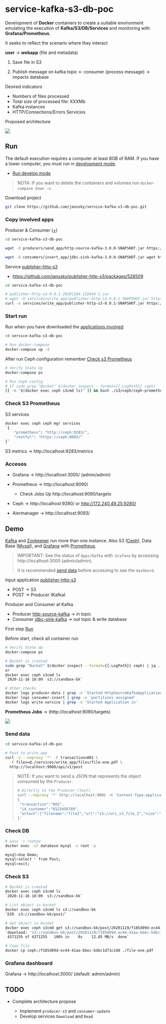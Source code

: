 # service-kafka-s3-db-poc

Development of **Docker** containers to create a suitable environment emulating the execution of **Kafka/S3/DB/Services** and monitoring with **Grafana/Prometheus**.

It seeks to reflect the scenario where they interact

**user** -> **webapp** (file and metadata)

1. Save file in S3

2. Publish message on kafka topic <- consumer (process message) -> impacts database

Desired indicators

* Numbers of files processed
* Total size of processed file: XXXMb
* Kafka instances 
* HTTP/Connections/Errors Servicios

Proposed architecture

![](docs/architecture-poc.png)

## Run

The default execution requires a computer at least 8GB of RAM. If you have a lower computer, you must run in [development mode](DEVELOPMENT.md#Run-develop-mode).

* [Run develop mode](DEVELOPMENT.md#Run-develop-mode)

>NOTA: If you want to delete the containers and volumes run `docker-compose down -v`.

Download project

```sh
git clone https://github.com/janusky/service-kafka-s3-db-poc.git
```

### Copy involved apps

Producer & Consumer ([+](https://spring.io/blog/2020/08/10/case-study-build-and-run-a-streaming-application-using-an-http-source-and-a-jdbc-sink))

```sh
cd service-kafka-s3-db-poc

wget -O producers/send_app/http-source-kafka-3.0.0-SNAPSHOT.jar https://repo.spring.io/snapshot/org/springframework/cloud/stream/app/http-source-kafka/3.0.0-SNAPSHOT/http-source-kafka-3.0.0-SNAPSHOT.jar

wget -O consumers/insert_app/jdbc-sink-kafka-3.0.0-SNAPSHOT.jar wget https://repo.spring.io/snapshot/org/springframework/cloud/stream/app/jdbc-sink-kafka/3.0.0-SNAPSHOT/jdbc-sink-kafka-3.0.0-SNAPSHOT.jar
```

Service [publisher-http-s3](https://github.com/janusky/publisher-http-s3)

* <https://github.com/janusky/publisher-http-s3/packages/528509>

```sh
cd service-kafka-s3-db-poc

# publisher-http-s3-0.0.1-20201204.132644-1.jar
# wget -O services/write_app/publisher-http-s3-0.0.1-SNAPSHOT.jar https://github-production-registry-package-file-4f11e5.s3.amazonaws.com/317548766/a333d780-361c-11eb-880e-424cc1058ebc?X-Amz-Algorithm=AWS4-HMAC-SHA256&X-Amz-Credential=AKIAIWNJYAX4CSVEH53A%2F20201204%2Fus-east-1%2Fs3%2Faws4_request&X-Amz-Date=20201204T134442Z&X-Amz-Expires=300&X-Amz-Signature=da0f1db6015a43f573cbd4be6238c34b6f5bf004f911045d76897a7cef15a236&X-Amz-SignedHeaders=host&actor_id=0&key_id=0&repo_id=0&response-content-disposition=filename%3Dpublisher-http-s3-0.0.1-20201204.132644-1.jar&response-content-type=application%2Foctet-stream
curl -o services/write_app/publisher-http-s3-0.0.1-SNAPSHOT.jar https://github-production-registry-package-file-4f11e5.s3.amazonaws.com/317548766/a333d780-361c-11eb-880e-424cc1058ebc?filename%3Dpublisher-http-s3-0.0.1-20201204.132644-1.jar
```

### Start run

Run when you have downloaded the [applications involved](#Copy-involved-apps)

```sh
cd service-kafka-s3-db-poc

# Run docker-compose
docker-compose up -d
```

After run Ceph configuration remember [Check s3 Prometheus](#Check-S3-Prometheus)

```sh
# Verify State Up
docker-compose ps

# Run Ceph config
# If sudo grep "Bucket" $(docker inspect --format={{.LogPath}} ceph)
[[ -n "$(docker exec ceph s3cmd ls)" ]] && bash ./s3/ceph/ceph-prometheus.sh || echo -e "\e[31mWait for Ceph to finish"
```

### Check S3 Prometheus

S3 services

```sh
docker exec ceph ceph mgr services
`{
    "prometheus": "http://ceph:9283/",
    "restful": "https://ceph:8003/"
}`
```

S3 metrics -> http://localhost:9283/metrics

### Accesos

* Grafana -> http://localhost:3000/ (admin/admin)

* Prometheus -> http://localhost:9090/
  * Check Jobs Up http://localhost:9090/targets

* Ceph -> http://localhost:9280/ or http://172.240.49.25:9280/

* Alermanager -> http://localhost:9093/

## Demo

[Kafka](https://kafka.apache.org/) and [Zookeeper](https://zookeeper.apache.org/) run more than one instance. Also S3 ([Ceph](https://ceph.io/)), Data Base ([Mysql](https://www.mysql.com/)), and [Grafana](https://grafana.com/) with [Prometheus](https://prometheus.io/).

> IMPORTANT: See the status of `Apps/Kafka` with` Grafana` by accessing http://localhost:3000 (admin/admin).
>
> It is recommended [send data](#Send-data) before accessing to see the `dashbord`.

Input application [publisher-http-s3](https://github.com/janusky/publisher-http-s3.git)

* POST -> S3
* POST -> Producer (Kafka)

Producer and Consumer at Kafka

* Producer [http-source-kafka](producers/send_app/http-source-kafka-3.0.0-SNAPSHOT.jar) -> in topic
* Consumer [jdbc-sink-kafka](consumers/insert_app/jdbc-sink-kafka-3.0.0-SNAPSHOT.jar) -> out topic & write database

First step [Run](#Run)

Before start, check all container run

```sh
# Verify State Up
docker-compose ps

# Bucket is created
sudo grep "Bucket" $(docker inspect --format={{.LogPath}} ceph) | jq .
or
docker exec ceph s3cmd ls
`2020-11-16 18:09  s3://sandbox-bk`

# Other checks
docker logs producer-data | grep -e 'Started HttpSourceKafkaApplication'
docker logs consumer-insert | grep -e 'partitions assigned'
docker logs write-service | grep -e 'Started Application in'
```

**Prometheus Jobs** -> (http://localhost:9090/targets)

![](docs/images/prometheus-targets.png)

### Send data

```sh
cd service-kafka-s3-db-poc

# Post to write_app
curl -v --noproxy '*' -F transaction=001 \
  -F files=@./services/write_app/files/file-one.pdf \
  http://localhost:9000/api/v1/post
```

>NOTE: If you want to send a JSON that represents the object consumed by the `Producer`.
>
>```sh
># Directly to the Producer (test)
>curl --noproxy '*' http://localhost:9001 -H 'Content-Type:application/json' -d '
>{
>  "transaction":"002",
>  "id_customer":"0123456789",
>  "attach":{"filename":"file2","url":"s3://uri_s3_file_2","size":"1mb","mimetype":"zip"}
>}'
>```

### Check DB

```sh
# pass -> rootpw
docker exec -it database mysql -u root -p

mysql>Use Demo;
mysql>select * from Post;
mysql>exit;
```

### Check S3

```sh
# Bucket is created
docker exec ceph s3cmd ls
`2020-11-16 18:09  s3://sandbox-bk`

# List object in bucket
docker exec ceph s3cmd ls s3://sandbox-bk
`DIR  s3://sandbox-bk/post/`

# Get object in bucket
docker exec ceph s3cmd get s3://sandbox-bk/post/20201119/f185d09d-ec44-41aa-bbec-bdbc1d71c248 f185d09d-ec44-41aa-bbec-bdbc1d71c248
`download: 's3://sandbox-bk/post/20201119/f185d09d-ec44-41aa-bbec-bdbc1d71c248' -> 'f185d09d-ec44-41aa-bbec-bdbc1d71c248'  [1 of 1]
 4371255 of 4371255   100% in    0s    12.85 MB/s  done`

# Copy file
docker cp ceph:/f185d09d-ec44-41aa-bbec-bdbc1d71c248 ./file-one.pdf
```

### Grafana dashboard

Grafana -> http://localhost:3000/ (default: admin/admin)

## TODO

* Complete architecture propose

  * Implement `producer-s3` and `consumer-update` 
  * Develop services `Download` and `Read`
